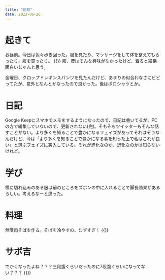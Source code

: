 ```yaml
---
title: "巡航"
date: 2022-06-26
---
```


# 起きて
お昼前。今日は色々歩き回った。服を見たり、マッサージをして体を整えてもらったり、服を買ったり。
{{<tweet user="dango_bot" id="1540965490419707904">}}
服、昔はそんな興味がなかったけど、着ると結構面白いじゃんと思う。

金曜日、クロップドレギンスパンツを見たんだけど、あまりの似合わなさにビビってたが、意外となんとかなったので良かった。後はポロシャツとか。

# 日記
Google Keepにスマホでメモをするようになったので、日記は書いてるが、PCの方で編集していないので、更新されない(完)。そもそもツイッターもそんな話すことがない。より多くを知ることで豊かになるフェイズがあってそれはそうなんだけど、今は「より多くを知ることで豊かになる事を知った上で私はこれが良い」と選ぶフェイズに突入している。それが進化なのか、退化なのかは知らないけれど。
# 学び
横に切れ込みのある服は前のところをズボンの中に入れることで脚長効果があるらしい。考えるなーと思った。

# 料理
無限肉そばを作る。そばを冷やすの、むずすぎ！
{{<tweet user="dango_bot" id="1541070917732028416">}}

# サボ吉
でかくなったよね？？？三段腹ぐらいだったのに7段腹ぐらいになってない？？？
{{<tweet user="dango_bot" id="1540899538923589632">}}
